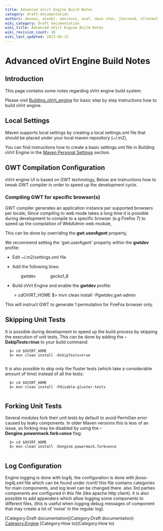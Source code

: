 ```yaml
---
title: Advanced oVirt Engine Build Notes
category: draft-documentation
authors: abonas, alonbl, amureini, asaf, dave chen, jhernand, ofrenkel
wiki_category: Draft documentation
wiki_title: Advanced oVirt Engine Build Notes
wiki_revision_count: 18
wiki_last_updated: 2013-05-12
---
```


# Advanced oVirt Engine Build Notes

## Introduction

This page contains some notes regarding oVirt engine build system.

Please visit [Building_oVirt_engine](Building_oVirt_engine) for basic step by step instructions how to build oVirt engine.

## Local Settings

Maven supports local settings by creating a local settings.xml file that should be placed under your local maven repository (~/.m2),

You can find instructions how to create a basic settings.xml file in Building oVirt Engine in the [Maven Personal Settings](Building_oVirt_engine#Maven_personal_settings) section.

## GWT Compilation Configuration

oVirt engine UI is based on GWT technology, Below are instructions how to tweak GWT compiler in order to speed up the development cycle.

### Compiling GWT for specific browser(s)

GWT compiler generates an application instance per supported browsers per locale, Since compiling to web mode takes a long time it is possible during development to compile to a specific browser (e.g Firefox 7) to speed up the compilation of WebAdmin web module,

This can be done by overriding the **gwt.userAgent** property,

We recommend setting the 'gwt.userAgent' property within the **gwtdev** profile:

*   Edit ~/.m2/settings.xml file
*   Add the following lines:

      <profiles>
        <profile>
          <id>gwtdev</id>
          <properties>
            <gwt.userAgent>gecko1_8</gwt.userAgent>
          </properties> 
        </profile>
      </profiles>
       

*   Build oVirt Engine and enable the **gwtdev** profile:

      $> cd $OVIRT_HOME
      $> mvn clean install -Pgwtdev,gwt-admin
       

This will instruct GWT to generate 1 permutation for FireFox browser only.

## Skipping Unit Tests

It is possible during development to speed up the build process by skipping the execution of unit tests, This can be done by adding the **-DskipTests=true** to your build command:

      $> cd $OVIRT_HOME
      $> mvn clean install -DskipTests=true
       

It is also possible to skip only the fluster tests (which take a considerable amount of time) instead of all the tests:

      $> cd $OVIRT_HOME
      $> mvn clean install -Pdisable-gluster-tests
       

## Forking Unit Tests

Several modules fork their unit tests by default to avoid PermGen error caused by leaky components. In older Maven versions this is less of an issue, so forking may be disabled by using the **-Dengine.powermock.fork=once** flag:

      $> cd $OVIRT_HOME
      $> mvn clean install -Dengine.powermock.fork=once
       

## Log Configuration

Engine logging is done with log4j.
the configuration is done with jboss-log4j.xml file which can be found under <jboos profile dir>/conf/
this file contains categories for main components, and log level can be changed there.
also 3rd parties components are configured in this file (like apache http client).
it is also possible to add appenders which allow logging some components to different files.
(this is useful when logging debug messages of component that may create a lot of 'noise' in the regular log).

[Category:Draft documentation](Category:Draft documentation) <Category:Engine> [Category:How to](Category:How to)
